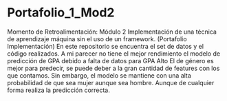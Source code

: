 # Portafolio_1_Mod2
Momento de Retroalimentación: Módulo 2 Implementación de una técnica de aprendizaje máquina sin el uso de un framework. (Portafolio Implementación)
En este repositorio se encuentra el set de datos y el código realizados.
A mi parecer no tiene el mejor rendimiento el modelo de predicción de GPA debido a falta de datos para GPA Alto
El de género es mejor para predecir, se puede deber a la gran cantidad de features con los que contamos. Sin embargo, el modelo se mantiene con una alta probabilidad de que sea mujer aunque sea hombre. Aunque de cualquier forma realiza la predicción correcta.
